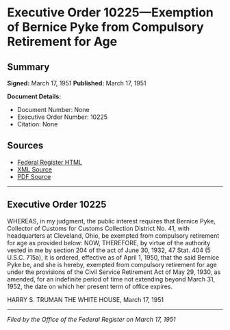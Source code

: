 # Executive Order 10225—Exemption of Bernice Pyke from Compulsory Retirement for Age

## Summary

**Signed:** March 17, 1951
**Published:** March 17, 1951

**Document Details:**
- Document Number: None
- Executive Order Number: 10225
- Citation: None

## Sources
- [Federal Register HTML](https://www.presidency.ucsb.edu/documents/executive-order-10225-exemption-bernice-pyke-from-compulsory-retirement-for-age)
- [XML Source](None)
- [PDF Source](None)

---

## Executive Order 10225

WHEREAS, in my judgment, the public interest requires that Bernice Pyke, Collector of Customs for Customs Collection District No. 41, with headquarters at Cleveland, Ohio, be exempted from compulsory retirement for age as provided below:
NOW, THEREFORE, by virtue of the authority vested in me by section 204 of the act of June 30, 1932, 47 Stat. 404 (5 U.S.C. 715a), it is ordered, effective as of April 1, 1950, that the said Bernice Pyke be, and she is hereby, exempted from compulsory retirement for age under the provisions of the Civil Service Retirement Act of May 29, 1930, as amended, for an indefinite period of time not extending beyond March 31, 1952, the date on which her present term of office expires.

HARRY S. TRUMAN
THE WHITE HOUSE,
March 17, 1951

---

*Filed by the Office of the Federal Register on March 17, 1951*
